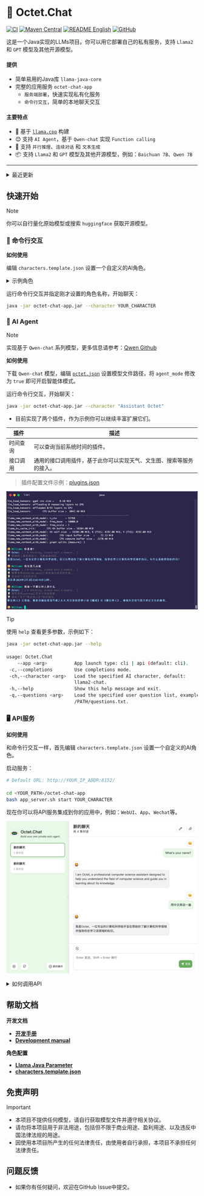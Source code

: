# 🚀 Octet.Chat


[![CI](https://github.com/eoctet/octet.chat/actions/workflows/maven_build_deploy.yml/badge.svg)](https://github.com/eoctet/octet.chat/actions/workflows/maven_build_deploy.yml)
[![Maven Central](https://img.shields.io/maven-central/v/chat.octet/llama-java-core?color=orange)](https://mvnrepository.com/artifact/chat.octet/llama-java-core)
[![README English](https://img.shields.io/badge/Lang-English-red)](./README.md)
[![GitHub](https://img.shields.io/github/license/eoctet/llama-java?color=green)](https://opensource.org/licenses/MIT)

这是一个Java实现的LLMs项目。你可以用它部署自己的私有服务，支持 `Llama2` 和 `GPT` 模型及其他开源模型。

#### 提供
- 简单易用的Java库 `llama-java-core`
- 完整的应用服务 `octet-chat-app`
  - `服务端部署`，快速实现私有化服务
  - `命令行交互`，简单的本地聊天交互

#### 主要特点
- 🦙 基于  [`llama.cpp`](https://github.com/ggerganov/llama.cpp) 构建
- 😊 支持 `AI Agent`，基于 `Qwen-chat` 实现 `Function calling`
- 🤖 支持 `并行推理`、`连续对话` 和 `文本生成`
- 📦 支持 `Llama2` 和 `GPT` 模型及其他开源模型，例如：`Baichuan 7B`、`Qwen 7B`

----

<details>

<summary>最近更新</summary>

   ...

- [X] 🚀 新增自定义AI角色、优化OpenAPI
- [X] 🚀 新增AI智能体，可调用插件的能力

</details>

## 快速开始

> [!NOTE] 
>
> 你可以自行量化原始模型或搜索 `huggingface` 获取开源模型。


### 🤖 命令行交互

__如何使用__

编辑 `characters.template.json` 设置一个自定义的AI角色。

<details>

<summary>示例角色</summary>

```json
{
  "name": "Assistant Octet",
  "agent_mode": false,
  "prompt": "Answer the questions.",
  "model_parameter": {
    "model_path": "/models/ggml-model-7b_m-q6_k.gguf",
    "model_type": "LLAMA2",
    "context_size": 4096,
    "threads": 6,
    "threads_batch": 6,
    "mmap": true,
    "mlock": false,
    "verbose": true
  },
  "generate_parameter": {
    "temperature": 0.85,
    "repeat_penalty": 1.2,
    "top_k": 40,
    "top_p": 0.9,
    "verbose_prompt": true,
    "user": "User",
    "assistant": "Octet"
  }
}
```

</details>

运行命令行交互并指定刚才设置的角色名称，开始聊天：

```bash
java -jar octet-chat-app.jar --character YOUR_CHARACTER
```

### 🚀 AI Agent

> [!NOTE]
>
> 实现基于 `Qwen-chat` 系列模型，更多信息请参考：[Qwen Github](https://github.com/QwenLM/Qwen)

__如何使用__

下载 `Qwen-chat` 模型，编辑 [`octet.json`](octet-chat-app/characters/octet.json) 设置模型文件路径，将 `agent_mode` 修改为 `true` 即可开启智能体模式。

运行命令行交互，开始聊天：

```bash
java -jar octet-chat-app.jar --character "Assistant Octet"
```

* 目前实现了两个插件，作为示例你可以继续丰富扩展它们。

| 插件   | 描述                                 |
|------|------------------------------------|
| 时间查询 | 可以查询当前系统时间的插件。                     |
| 接口调用 | 通用的接口调用插件，基于此你可以实现天气、文生图、搜索等服务的接入。 |

> 插件配置文件示例：[plugins.json](octet-chat-app/characters/plugins.json)

![Octet Agent](docs/agent.png)


> [!TIP]
>
> 使用 `help` 查看更多参数，示例如下：

```bash
java -jar octet-chat-app.jar --help

usage: Octet.Chat
    --app <arg>          App launch type: cli | api (default: cli).
 -c,--completions        Use completions mode.
 -ch,--character <arg>   Load the specified AI character, default:
                         llama2-chat.
 -h,--help               Show this help message and exit.
 -q,--questions <arg>    Load the specified user question list, example:
                         /PATH/questions.txt.
```


### 🖥 API服务

__如何使用__

和命令行交互一样，首先编辑 `characters.template.json` 设置一个自定义的AI角色。

启动服务：

```bash
# Default URL: http://YOUR_IP_ADDR:8152/

cd <YOUR_PATH>/octet-chat-app
bash app_server.sh start YOUR_CHARACTER
```

现在你可以将API服务集成到你的应用中，例如：`WebUI`、`App`、`Wechat`等。

![webui.png](docs/webui.png)

<details>

<summary>如何调用API</summary>

> `POST` **/v1/chat/completions**

```shell
curl --location 'http://127.0.0.1:8152/v1/chat/completions' \
--header 'Content-Type: application/json' \
--data '{
    "messages": [
        {
            "role": "USER",
            "content": "Who are you?"
        }
    ],
    "user": "User",
    "stream": true
}'
```

接口将以流的方式返回数据：

```json
{
    "id": "octetchat-98fhd2dvj7",
    "model": "Llama2-chat",
    "created": 1695614393810,
    "choices": [
        {
            "index": 0,
            "delta": {
                "content": "你好"
            },
            "finish_reason": "NONE"
        }
    ]
}
```

</details>


## 帮助文档

__开发文档__

- __[开发手册](https://github.com/eoctet/octet.chat/wiki/开发手册)__
- __[Development manual](https://github.com/eoctet/octet.chat/wiki/Development-manual)__

__角色配置__

- __[Llama Java Parameter](https://github.com/eoctet/octet.chat/wiki/Llama-Java-parameters)__
- __[characters.template.json](octet-chat-app/characters/characters.template.json)__


## 免责声明

> [!IMPORTANT]
> 
> - 本项目不提供任何模型，请自行获取模型文件并遵守相关协议。
> - 请勿将本项目用于非法用途，包括但不限于商业用途、盈利用途、以及违反中国法律法规的用途。
> - 因使用本项目所产生的任何法律责任，由使用者自行承担，本项目不承担任何法律责任。

## 问题反馈

- 如果你有任何疑问，欢迎在GitHub Issue中提交。
